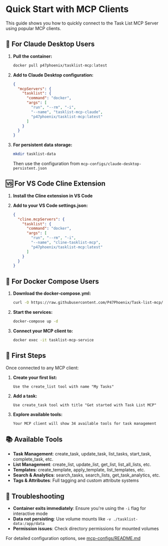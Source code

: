# Quick Start with MCP Clients

This guide shows you how to quickly connect to the Task List MCP Server using popular MCP clients.

## 🚀 For Claude Desktop Users

1. **Pull the container:**
   ```bash
   docker pull p47phoenix/tasklist-mcp:latest
   ```

2. **Add to Claude Desktop configuration:**
   ```json
   {
     "mcpServers": {
       "tasklist": {
         "command": "docker",
         "args": [
           "run", "--rm", "-i", 
           "--name", "tasklist-mcp-claude",
           "p47phoenix/tasklist-mcp:latest"
         ]
       }
     }
   }
   ```

3. **For persistent data storage:**
   ```bash
   mkdir tasklist-data
   ```
   
   Then use the configuration from `mcp-configs/claude-desktop-persistent.json`

## 🆚 For VS Code Cline Extension

1. **Install the Cline extension in VS Code**

2. **Add to your VS Code settings.json:**
   ```json
   {
     "cline.mcpServers": {
       "tasklist": {
         "command": "docker",
         "args": [
           "run", "--rm", "-i",
           "--name", "cline-tasklist-mcp", 
           "p47phoenix/tasklist-mcp:latest"
         ]
       }
     }
   }
   ```

## 🐳 For Docker Compose Users

1. **Download the docker-compose.yml:**
   ```bash
   curl -O https://raw.githubusercontent.com/P47Phoenix/Task-list-mcp/main/mcp-configs/docker-compose.yml
   ```

2. **Start the services:**
   ```bash
   docker-compose up -d
   ```

3. **Connect your MCP client to:**
   ```bash
   docker exec -it tasklist-mcp-service
   ```

## 🎯 First Steps

Once connected to any MCP client:

1. **Create your first list:**
   ```
   Use the create_list tool with name "My Tasks"
   ```

2. **Add a task:**
   ```
   Use create_task tool with title "Get started with Task List MCP"
   ```

3. **Explore available tools:**
   ```
   Your MCP client will show 34 available tools for task management
   ```

## 📚 Available Tools

- **Task Management**: create_task, update_task, list_tasks, start_task, complete_task, etc.
- **List Management**: create_list, update_list, get_list, list_all_lists, etc.
- **Templates**: create_template, apply_template, list_templates, etc.
- **Search & Analytics**: search_tasks, search_lists, get_task_analytics, etc.
- **Tags & Attributes**: Full tagging and custom attribute systems

## 🔧 Troubleshooting

- **Container exits immediately**: Ensure you're using the `-i` flag for interactive mode
- **Data not persisting**: Use volume mounts like `-v ./tasklist-data:/app/data`
- **Permission issues**: Check directory permissions for mounted volumes

For detailed configuration options, see [mcp-configs/README.md](mcp-configs/README.md)
